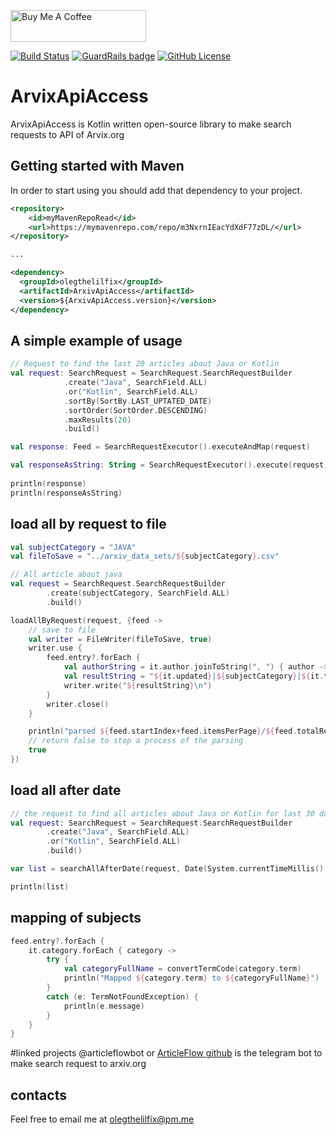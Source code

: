 <a href="https://www.buymeacoffee.com/8IPzWFK" target="_blank"><img src="https://cdn.buymeacoffee.com/buttons/default-black.png" alt="Buy Me A Coffee" width="217" height="51"></a>

[![Build Status](https://travis-ci.com/olegthelilfix/ArxivApiAccess.svg?branch=master)](https://travis-ci.com/olegthelilfix/ArxivApiAccess)
[![GuardRails badge](https://badges.guardrails.io/olegthelilfix/ArxivApiAccess.svg?token=b7c2657f559528c6c5b76c14c0a07f739b50503091369b47dd5cab61e41cbe8b&provider=github)](https://dashboard.guardrails.io/default/gh/olegthelilfix/ArxivApiAccess)
[![GitHub License](https://img.shields.io/badge/license-Apache%20License%202.0-blue.svg?style=flat)](http://www.apache.org/licenses/LICENSE-2.0)
# ArvixApiAccess 
ArvixApiAccess is Kotlin written open-source library to make search requests to API of Arvix.org

## Getting started with Maven
In order to start using you should add that dependency to your project.
``` xml
<repository>
    <id>myMavenRepoRead</id>
    <url>https://mymavenrepo.com/repo/m3NxrnIEacYdXdF77zDL/</url>
</repository>

...

<dependency>
  <groupId>olegthelilfix</groupId>
  <artifactId>ArxivApiAccess</artifactId>
  <version>${ArxivApiAccess.version}</version>
</dependency>
```

## A simple example of usage
``` kotlin
// Request to find the last 20 articles about Java or Kotlin 
val request: SearchRequest = SearchRequest.SearchRequestBuilder
            .create("Java", SearchField.ALL)
            .or("Kotlin", SearchField.ALL)
            .sortBy(SortBy.LAST_UPTATED_DATE)
            .sortOrder(SortOrder.DESCENDING)
            .maxResults(20)
            .build()

val response: Feed = SearchRequestExecutor().executeAndMap(request)

val responseAsString: String = SearchRequestExecutor().execute(request)
    
println(response)
println(responseAsString)
```

## load all by request to file
``` kotlin
val subjectCategory = "JAVA"
val fileToSave = "../arxiv_data_sets/${subjectCategory}.csv"

// All article about java
val request = SearchRequest.SearchRequestBuilder
        .create(subjectCategory, SearchField.ALL)
        .build()

loadAllByRequest(request, {feed ->
    // save to file 
    val writer = FileWriter(fileToSave, true)
    writer.use {
        feed.entry?.forEach {
            val authorString = it.author.joinToString(", ") { author -> author.name }
            val resultString = "${it.updated}|${subjectCategory}|${it.title}|${authorString}".replace("\n", "")
            writer.write("${resultString}\n")
        }
        writer.close()
    }

    println("parsed ${feed.startIndex+feed.itemsPerPage}/${feed.totalResults}")
    // return false to stop a process of the parsing
    true
})
``` 

## load all after date
``` kotlin
// the request to find all articles about Java or Kotlin for last 30 days
val request: SearchRequest = SearchRequest.SearchRequestBuilder
        .create("Java", SearchField.ALL)
        .or("Kotlin", SearchField.ALL)
        .build()

var list = searchAllAfterDate(request, Date(System.currentTimeMillis() - TimeUnit.MILLISECONDS.convert(30, TimeUnit.DAYS)))

println(list)
``` 

## mapping of subjects
``` kotlin
feed.entry?.forEach {
    it.category.forEach { category ->
        try {
            val categoryFullName = convertTermCode(category.term)
            println("Mapped ${category.term} to ${categoryFullName}")
        }
        catch (e: TermNotFoundException) {
            println(e.message)
        }
    }
}
``` 

#linked projects
@articleflowbot or [ArticleFlow github](https://github.com/olegthelilfix/ArticleFlow) is the telegram bot to make search request to arxiv.org

## contacts
Feel free to email me at [olegthelilfix@pm.me](mailto:olegthelilfix@pm.me)

